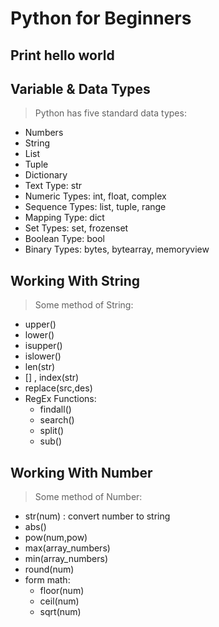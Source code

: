 # Python for Beginners

<h2>Print hello world</h2>

<h2>Variable & Data Types</h2>

> Python has five standard data types:

- Numbers
- String
- List
- Tuple
- Dictionary
- Text Type: str
- Numeric Types: int, float, complex
- Sequence Types: list, tuple, range
- Mapping Type: dict
- Set Types: set, frozenset
- Boolean Type: bool
- Binary Types: bytes, bytearray, memoryview

<h2>Working With String</h2>

> Some method of String:

- upper()
- lower()
- isupper()
- islower()
- len(str)
- [] , index(str)
- replace(src,des)
- RegEx Functions:
  - findall()
  - search()
  - split()
  - sub()

<h2>Working With Number</h2>

> Some method of Number:

- str(num) : convert number to string
- abs()
- pow(num,pow)
- max(array_numbers)
- min(array_numbers)
- round(num)
- form math:
  - floor(num)
  - ceil(num)
  - sqrt(num)
